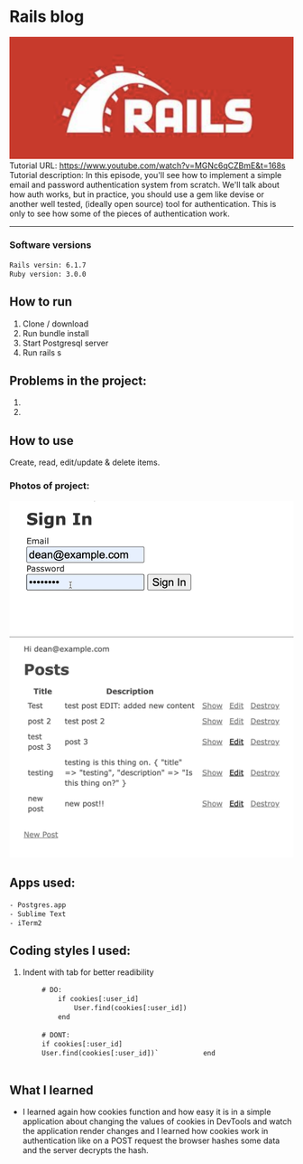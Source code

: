 #  Rails blog
![](/app/assets/images/header.png)
Tutorial URL: https://www.youtube.com/watch?v=MGNc6qCZBmE&t=168s
Tutorial description: In this episode, you'll see how to implement a simple email and password authentication system from scratch. We'll talk about how auth works, but in practice, you should use a gem like devise or another well tested, (ideally open source) tool for authentication. This is only to see how some of the pieces of authentication work. 

___________

### Software versions
	Rails versin: 6.1.7 
	Ruby version: 3.0.0

## How to run 
1. Clone / download
2. Run bundle install
3. Start Postgresql server
4. Run rails s


## Problems in the project:
1.
2.

## How to use
Create, read, edit/update & delete items.

### Photos of project:
![](/app/assets/images/blog_rails.gif)
![](/app/assets/images/blog_rails_.png)

## Apps used:
	- Postgres.app
    - Sublime Text
    - iTerm2
## Coding styles I used:

1. Indent with tab for better readibility
```
		# DO: 
			if cookies[:user_id]
				User.find(cookies[:user_id])
			end

		# DONT: 
		if cookies[:user_id]
		User.find(cookies[:user_id])`			end


```

## What I learned

- I learned again how cookies function and how easy it is in a simple application about changing the values of cookies in DevTools and watch the application render changes and I learned how cookies work in authentication like on a POST request the browser hashes some data and the server decrypts the hash.